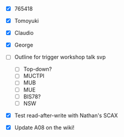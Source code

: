 - [x] 765418
- [x] Tomoyuki
- [x] Claudio
- [x] George
- [ ] Outline for trigger workshop talk svp
  - [ ] Top-down?
  - [ ] MUCTPI
  - [ ] MUB
  - [ ] MUE
  - [ ] BIS78?
  - [ ] NSW
- [x] Test read-after-write with Nathan's SCAX
- [x] Update A08 on the wiki!


